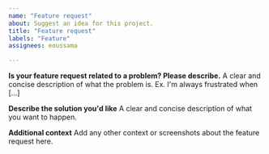 ```yaml
---
name: "Feature request"
about: Suggest an idea for this project.
title: "Feature request"
labels: "Feature"
assignees: eoussama

---
```


**Is your feature request related to a problem? Please describe.**
A clear and concise description of what the problem is. Ex. I'm always frustrated when [...]

**Describe the solution you'd like**
A clear and concise description of what you want to happen.

**Additional context**
Add any other context or screenshots about the feature request here.
